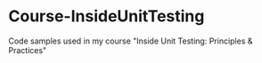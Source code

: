 # Course-InsideUnitTesting
Code samples used in my course "Inside Unit Testing:  Principles &amp; Practices"
